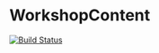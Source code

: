 # WorkshopContent
[![Build Status](https://travis-ci.org/PandoraPFA/WorkshopContent.svg?branch=master)](https://travis-ci.org/PandoraPFA/WorkshopContent)
